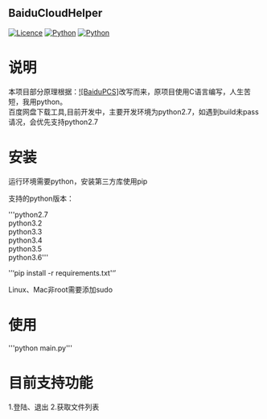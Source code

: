 ## BaiduCloudHelper

[![Licence](https://img.shields.io/badge/licence-MIT-blue.svg)](https://github.com/yp05327/BaiduCloudHelper/LICENSE) [![Python](https://img.shields.io/badge/python-2.7%2C3.2%2C3.3%2C3.4%2C3.5%2C3.6-blue.svg)]() [![Python](https://travis-ci.org/yp05327/BaiduCloudHelper.svg?branch=master)]()

# 说明

本项目部分原理根据：[![BaiduPCS]](https://github.com/GangZhuo/BaiduPCS)改写而来，原项目使用C语言编写，人生苦短，我用python。  
百度网盘下载工具,目前开发中，主要开发环境为python2.7，如遇到build未pass请况，会优先支持python2.7

# 安装
运行环境需要python，安装第三方库使用pip  
  
支持的python版本：  
  
'''python2.7  
python3.2  
python3.3  
python3.4  
python3.5  
python3.6'''  
  
'’‘pip install -r requirements.txt'‘’  
  
Linux、Mac非root需要添加sudo

# 使用
'''python main.py'''

# 目前支持功能
1.登陆、退出
2.获取文件列表